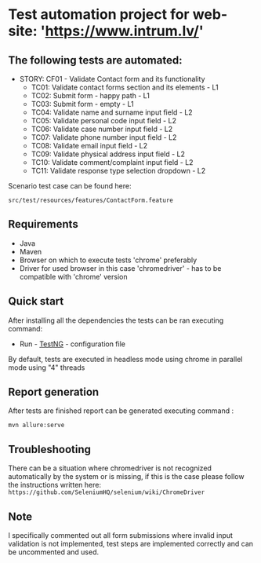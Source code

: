 Test automation project for web-site: 'https://www.intrum.lv/'
=======================================

The following tests are automated:
----------------------------------

- STORY: CF01 - Validate Contact form and its functionality
  - TC01: Validate contact forms section and its elements  - L1
  - TC02: Submit form - happy path - L1
  - TC03: Submit form - empty - L1
  - TC04: Validate name and surname input field - L2
  - TC05: Validate personal code input field - L2
  - TC06: Validate case number input field - L2
  - TC07: Validate phone number input field - L2
  - TC08: Validate email input field - L2
  - TC09: Validate physical address input field - L2
  - TC10: Validate comment/complaint input field - L2
  - TC11: Validate response type selection dropdown - L2


Scenario test case can be found here:
```
src/test/resources/features/ContactForm.feature
```

Requirements
-------------
- Java
- Maven
- Browser on which to execute tests 'chrome' preferably
- Driver for used browser in this case 'chromedriver' - has to be compatible with 'chrome' version
 
Quick start
-------------

After installing all the dependencies the tests can be ran executing command:

- Run - [TestNG](TestNg.xml) - configuration file

By default, tests are executed in headless mode using chrome in parallel mode using "4" threads


Report generation
-------------

After tests are finished report can be generated executing command :
```maven
mvn allure:serve
```

Troubleshooting
---------------

There can be a situation where chromedriver is not recognized automatically by the system or is missing,
if this is the case please follow the instructions written here:
`https://github.com/SeleniumHQ/selenium/wiki/ChromeDriver`


Note
---------------
I specifically commented out all form submissions where invalid input validation
is not implemented, test steps are implemented correctly and can be uncommented and used.